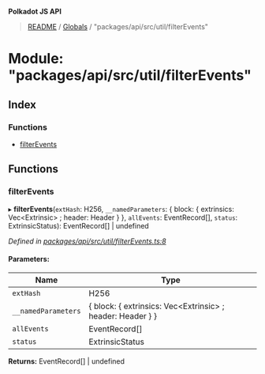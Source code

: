 **Polkadot JS API**

> [README](../README.md) / [Globals](../globals.md) / "packages/api/src/util/filterEvents"

# Module: "packages/api/src/util/filterEvents"

## Index

### Functions

* [filterEvents](_packages_api_src_util_filterevents_.md#filterevents)

## Functions

### filterEvents

▸ **filterEvents**(`extHash`: H256, `__namedParameters`: { block: { extrinsics: Vec\<Extrinsic> ; header: Header  }  }, `allEvents`: EventRecord[], `status`: ExtrinsicStatus): EventRecord[] \| undefined

*Defined in [packages/api/src/util/filterEvents.ts:8](https://github.com/polkadot-js/api/blob/c6bc664f8/packages/api/src/util/filterEvents.ts#L8)*

#### Parameters:

Name | Type |
------ | ------ |
`extHash` | H256 |
`__namedParameters` | { block: { extrinsics: Vec\<Extrinsic> ; header: Header  }  } |
`allEvents` | EventRecord[] |
`status` | ExtrinsicStatus |

**Returns:** EventRecord[] \| undefined
